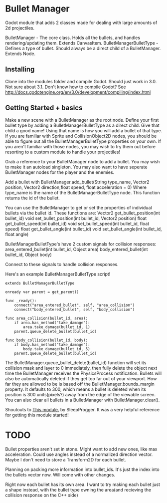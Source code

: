 # Bullet Manager
Godot module that adds 2 classes made for dealing with large amounts of 2d projectiles.  

BulletManager - The core class. Holds all the bullets, and handles rendering/updating them. Extends CanvasItem. 
BulletManagerBulletType - Defines a type of bullet. Should always be a direct child of a BulletManager. Extends Node.

## Installing
Clone into the modules folder and compile Godot. Should just work in 3.0. Not sure about 3.1. 
Don't know how to compile Godot? See http://docs.godotengine.org/en/3.0/development/compiling/index.html

## Getting Started + basics
Make a new scene with a BulletManager as the root node. 
Define your first bullet type by adding a BulletManagerBulletType as a direct child. 
Give that child a good name! Using that name is how you will add a bullet of that type.
If you are familiar with Sprite and CollisionObject2D nodes, you should be able to figure out all the 
BulletManagerBulletType properties on your own. If you aren't familiar with those nodes, you may wish to try them out before
resorting to a custom module to handle your projectiles! 

Grab a reference to your BulletManager node to add a bullet. You may wish to make it an autoload singleton. You may
also want to have seperate BulletManager nodes for the player and the enemies.

Add a bullet with BulletManager.add_bullet(String type_name, Vector2 position, Vector2 direction,float speed, float acceleration = 0)
Where type_name is the name of the BulletManagerBulletType node. This function returns the id of the bullet.

You can use the BulletManager to get or set the properties of individual bullets via the bullet id. These functions are:
Vector2 get_bullet_position(int bullet_id)
void set_bullet_position(int bullet_id, Vector2 position)
float get_bullet_speed(int bullet_id)
void set_bullet_speed(int bullet_id, float speed)
float get_bullet_angle(int bullet_id)
void set_bullet_angle(int bullet_id, float angle)

BulletManagerBulletType's have 2 custom signals for collision responses:
area_entered_bullet(int bullet_id, Object area)
body_entered_bullet(int bullet_id, Object body)

Connect to these signals to handle collision responses. 

Here's an example BulletManagerBulletType script!

```
extends BulletManagerBulletType

onready var parent = get_parent()

func _ready():
	connect("area_entered_bullet", self, "area_collision")
	connect("body_entered_bullet", self, "body_collision")
	
func area_collision(bullet_id, area):
	if area.has_method("take_damage"):
		area.take_damage(bullet_id, 1)
	parent.queue_delete_bullet(bullet_id)
	
func body_collision(bullet_id, body):
	if body.has_method("take_damage"):
		body.take_damage(bullet_id, 5)
	parent.queue_delete_bullet(bullet_id)

```

The BulletManager.queue_bullet_delete(bullet_id) function will set its collision mask and layer to 0 immediately, then fully delete the
object next time the BulletManager receives the PhysicsProcess notification. 
Bullets will also be automatically deleted if they get too far out of your viewport. How far they are allowed to be 
is based off the BulletManager.bounds_margin property. It defaults to 300, which means a bullet is deleted when its position 
is 300 units(pixels?) away from the edge of the viewable screen. 
You can also clear all bullets in a BulletManager with BulletManager.clear(). 

Shoutouts to [This module.](https://github.com/SleepProgger/godot_stuff/tree/master/examples/BulletTest/modules) by SleepProgger.
It was a very helpful reference for getting this module started!

# TODO
Bullet properties aren't set in stone. Might want to add new ones, like max acceleration. Could use angles instead of a normalized direction vector. Maybe I don't need to store a Transform2D for each bullet. 

Planning on packing more information into bullet_ids. It's just the index into the bullets vector now. Will come with other changes.

Right now each bullet has its own area. I want to try making each bullet just a shape instead, with the bullet type owning the area(and recieving the collision response on the C++ side)
